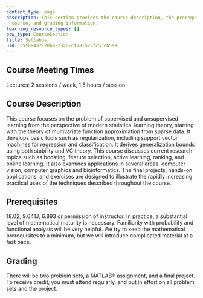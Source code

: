 ```yaml
---
content_type: page
description: This section provides the course description, the prerequisites for the
  course, and grading information.
learning_resource_types: []
ocw_type: CourseSection
title: Syllabus
uid: 35f88437-20b8-2320-cf78-522fc53cb599
---
```


Course Meeting Times
--------------------

Lectures: 2 sessions / week, 1.5 hours / session

Course Description
------------------

This course focuses on the problem of supervised and unsupervised learning from the perspective of modern statistical learning theory, starting with the theory of multivariate function approximation from sparse data. It develops basic tools such as regularization, including support vector machines for regression and classification. It derives generalization bounds using both stability and VC theory. This course discusses current research topics such as boosting, feature selection, active learning, ranking, and online learning. It also examines applications in several areas: computer vision, computer graphics and bioinformatics. The final projects, hands-on applications, and exercises are designed to illustrate the rapidly increasing practical uses of the techniques described throughout the course.

Prerequisites
-------------

18.02, 9.641J, 6.893 or permission of instructor. In practice, a substantial level of mathematical maturity is necessary. Familiarity with probability and functional analysis will be very helpful. We try to keep the mathematical prerequisites to a minimum, but we will introduce complicated material at a fast pace.

Grading
-------

There will be two problem sets, a MATLAB® assignment, and a final project. To receive credit, you must attend regularly, and put in effort on all problem sets and the project.